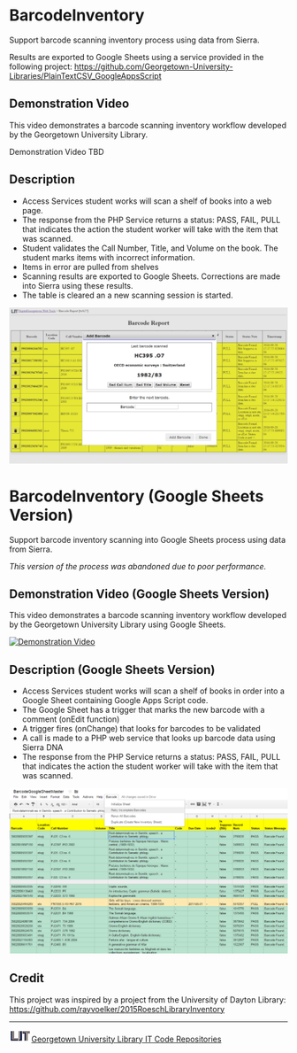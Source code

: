 # BarcodeInventory
Support barcode scanning inventory process using data from Sierra.

Results are exported to Google Sheets using a service provided in the following project: https://github.com/Georgetown-University-Libraries/PlainTextCSV_GoogleAppsScript

## Demonstration Video
This video demonstrates a barcode scanning inventory workflow developed by the Georgetown University Library.  

Demonstration Video TBD

## Description
* Access Services student works will scan a shelf of books into a web page.
* The response from the PHP Service returns a status: PASS, FAIL, PULL that indicates the action the student worker will take with the item that was scanned.
* Student validates the Call Number, Title, and Volume on the book.  The student marks items with incorrect information.
* Items in error are pulled from shelves
* Scanning results are exported to Google Sheets.  Corrections are made into Sierra using these results.
* The table is cleared an a new scanning session is started. 

![](barcode2.jpg)

# BarcodeInventory (Google Sheets Version)
Support barcode inventory scanning into Google Sheets process using data from Sierra.

_This version of the process was abandoned due to poor performance._

## Demonstration Video (Google Sheets Version)
This video demonstrates a barcode scanning inventory workflow developed by the Georgetown University Library using Google Sheets.

[![Demonstration Video](https://i.ytimg.com/vi/YiTGvnMrXX8/hqdefault.jpg)](https://youtu.be/YiTGvnMrXX8)

## Description (Google Sheets Version)
* Access Services student works will scan a shelf of books in order into a Google Sheet containing Google Apps Script code.
* The Google Sheet has a trigger that marks the new barcode with a comment (onEdit function)
* A trigger fires (onChange) that looks for barcodes to be validated
* A call is made to a PHP web service that looks up barcode data using Sierra DNA
* The response from the PHP Service returns a status: PASS, FAIL, PULL that indicates the action the student worker will take with the item that was scanned.

![](barcode.jpg)

## Credit
This project was inspired by a project from the University of Dayton Library: https://github.com/rayvoelker/2015RoeschLibraryInventory

***
[![Georgetown University Library IT Code Repositories](https://raw.githubusercontent.com/Georgetown-University-Libraries/georgetown-university-libraries.github.io/master/LIT-logo-small.png)Georgetown University Library IT Code Repositories](http://georgetown-university-libraries.github.io/)

